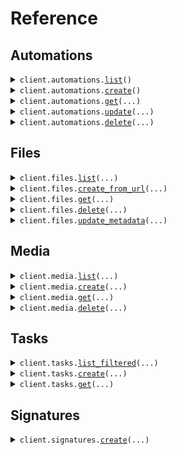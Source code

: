 # Reference
## Automations
<details><summary><code>client.automations.<a href="src/ittybit/automations/client.py">list</a>()</code></summary>
<dl>
<dd>

#### 📝 Description

<dl>
<dd>

<dl>
<dd>

Retrieves a list of all automations for the current project
</dd>
</dl>
</dd>
</dl>

#### 🔌 Usage

<dl>
<dd>

<dl>
<dd>

```python
from ittybit import Ittybit
client = Ittybit(accept_version="YOUR_ACCEPT_VERSION", token="YOUR_TOKEN", )
client.automations.list()

```
</dd>
</dl>
</dd>
</dl>

#### ⚙️ Parameters

<dl>
<dd>

<dl>
<dd>

**request_options:** `typing.Optional[RequestOptions]` — Request-specific configuration.
    
</dd>
</dl>
</dd>
</dl>


</dd>
</dl>
</details>

<details><summary><code>client.automations.<a href="src/ittybit/automations/client.py">create</a>()</code></summary>
<dl>
<dd>

#### 📝 Description

<dl>
<dd>

<dl>
<dd>

Creates a new automation for the current project
</dd>
</dl>
</dd>
</dl>

#### 🔌 Usage

<dl>
<dd>

<dl>
<dd>

```python
from ittybit import Ittybit
client = Ittybit(accept_version="YOUR_ACCEPT_VERSION", token="YOUR_TOKEN", )
client.automations.create()

```
</dd>
</dl>
</dd>
</dl>

#### ⚙️ Parameters

<dl>
<dd>

<dl>
<dd>

**request_options:** `typing.Optional[RequestOptions]` — Request-specific configuration.
    
</dd>
</dl>
</dd>
</dl>


</dd>
</dl>
</details>

<details><summary><code>client.automations.<a href="src/ittybit/automations/client.py">get</a>(...)</code></summary>
<dl>
<dd>

#### 📝 Description

<dl>
<dd>

<dl>
<dd>

Retrieves a specific automation by its ID
</dd>
</dl>
</dd>
</dl>

#### 🔌 Usage

<dl>
<dd>

<dl>
<dd>

```python
from ittybit import Ittybit
client = Ittybit(accept_version="YOUR_ACCEPT_VERSION", token="YOUR_TOKEN", )
client.automations.get(id='id', )

```
</dd>
</dl>
</dd>
</dl>

#### ⚙️ Parameters

<dl>
<dd>

<dl>
<dd>

**id:** `str` — The automation ID
    
</dd>
</dl>

<dl>
<dd>

**request_options:** `typing.Optional[RequestOptions]` — Request-specific configuration.
    
</dd>
</dl>
</dd>
</dl>


</dd>
</dl>
</details>

<details><summary><code>client.automations.<a href="src/ittybit/automations/client.py">update</a>(...)</code></summary>
<dl>
<dd>

#### 📝 Description

<dl>
<dd>

<dl>
<dd>

Updates an existing automation by its ID
</dd>
</dl>
</dd>
</dl>

#### 🔌 Usage

<dl>
<dd>

<dl>
<dd>

```python
from ittybit import Ittybit
client = Ittybit(accept_version="YOUR_ACCEPT_VERSION", token="YOUR_TOKEN", )
client.automations.update(id='id', name='Transcode Uploaded Videos (Updated)', trigger=[{'event': 'media.ready'
, 'conditions': [{'prop': 'media.kind', 'value': 'image'}]
}], )

```
</dd>
</dl>
</dd>
</dl>

#### ⚙️ Parameters

<dl>
<dd>

<dl>
<dd>

**id:** `str` — The ID of the automation to update.
    
</dd>
</dl>

<dl>
<dd>

**name:** `str` 
    
</dd>
</dl>

<dl>
<dd>

**trigger:** `typing.Sequence[typing.Dict[str, typing.Optional[typing.Any]]]` 
    
</dd>
</dl>

<dl>
<dd>

**description:** `typing.Optional[str]` 
    
</dd>
</dl>

<dl>
<dd>

**workflow:** `typing.Optional[typing.Sequence[WorkflowTaskStep]]` — The updated sequence of tasks for the automation.
    
</dd>
</dl>

<dl>
<dd>

**request_options:** `typing.Optional[RequestOptions]` — Request-specific configuration.
    
</dd>
</dl>
</dd>
</dl>


</dd>
</dl>
</details>

<details><summary><code>client.automations.<a href="src/ittybit/automations/client.py">delete</a>(...)</code></summary>
<dl>
<dd>

#### 📝 Description

<dl>
<dd>

<dl>
<dd>

Deletes an automation by its ID
</dd>
</dl>
</dd>
</dl>

#### 🔌 Usage

<dl>
<dd>

<dl>
<dd>

```python
from ittybit import Ittybit
client = Ittybit(accept_version="YOUR_ACCEPT_VERSION", token="YOUR_TOKEN", )
client.automations.delete(id='id', )

```
</dd>
</dl>
</dd>
</dl>

#### ⚙️ Parameters

<dl>
<dd>

<dl>
<dd>

**id:** `str` — The automation ID
    
</dd>
</dl>

<dl>
<dd>

**request_options:** `typing.Optional[RequestOptions]` — Request-specific configuration.
    
</dd>
</dl>
</dd>
</dl>


</dd>
</dl>
</details>

## Files
<details><summary><code>client.files.<a href="src/ittybit/files/client.py">list</a>(...)</code></summary>
<dl>
<dd>

#### 📝 Description

<dl>
<dd>

<dl>
<dd>

Retrieves a paginated list of all files associated with the current project. Files can be filtered using query parameters.
</dd>
</dl>
</dd>
</dl>

#### 🔌 Usage

<dl>
<dd>

<dl>
<dd>

```python
from ittybit import Ittybit
client = Ittybit(accept_version="YOUR_ACCEPT_VERSION", token="YOUR_TOKEN", )
client.files.list()

```
</dd>
</dl>
</dd>
</dl>

#### ⚙️ Parameters

<dl>
<dd>

<dl>
<dd>

**page:** `typing.Optional[int]` — Page number
    
</dd>
</dl>

<dl>
<dd>

**limit:** `typing.Optional[int]` — Items per page
    
</dd>
</dl>

<dl>
<dd>

**request_options:** `typing.Optional[RequestOptions]` — Request-specific configuration.
    
</dd>
</dl>
</dd>
</dl>


</dd>
</dl>
</details>

<details><summary><code>client.files.<a href="src/ittybit/files/client.py">create_from_url</a>(...)</code></summary>
<dl>
<dd>

#### 📝 Description

<dl>
<dd>

<dl>
<dd>

Registers a file from a publicly accessible URL. The file will be ingested asynchronously.
</dd>
</dl>
</dd>
</dl>

#### 🔌 Usage

<dl>
<dd>

<dl>
<dd>

```python
from ittybit import Ittybit
client = Ittybit(accept_version="YOUR_ACCEPT_VERSION", token="YOUR_TOKEN", )
client.files.create_from_url(url='https://storage.googleapis.com/gtv-videos-bucket/sample/BigBuckBunny.mp4', filename='BigBuckBunny.mp4', folder='examples/cartoons', metadata={'source': 'google_storage_sample'
}, )

```
</dd>
</dl>
</dd>
</dl>

#### ⚙️ Parameters

<dl>
<dd>

<dl>
<dd>

**url:** `str` — The publicly accessible URL of the file to ingest.
    
</dd>
</dl>

<dl>
<dd>

**filename:** `typing.Optional[str]` — Optional desired filename. If not provided, it may be derived from the URL.
    
</dd>
</dl>

<dl>
<dd>

**folder:** `typing.Optional[str]` — Folder path (optional)
    
</dd>
</dl>

<dl>
<dd>

**media_id:** `typing.Optional[str]` — Optional existing media ID to associate the file with.
    
</dd>
</dl>

<dl>
<dd>

**label:** `typing.Optional[str]` — Optional label for the file.
    
</dd>
</dl>

<dl>
<dd>

**metadata:** `typing.Optional[typing.Dict[str, typing.Optional[typing.Any]]]` — Optional user-defined key-value metadata.
    
</dd>
</dl>

<dl>
<dd>

**async_:** `typing.Optional[bool]` — Whether to process the ingestion asynchronously.
    
</dd>
</dl>

<dl>
<dd>

**request_options:** `typing.Optional[RequestOptions]` — Request-specific configuration.
    
</dd>
</dl>
</dd>
</dl>


</dd>
</dl>
</details>

<details><summary><code>client.files.<a href="src/ittybit/files/client.py">get</a>(...)</code></summary>
<dl>
<dd>

#### 📝 Description

<dl>
<dd>

<dl>
<dd>

Retrieves detailed information about a specific file identified by its unique ID, including its metadata, media associations, and technical properties.
</dd>
</dl>
</dd>
</dl>

#### 🔌 Usage

<dl>
<dd>

<dl>
<dd>

```python
from ittybit import Ittybit
client = Ittybit(accept_version="YOUR_ACCEPT_VERSION", token="YOUR_TOKEN", )
client.files.get(id='id', )

```
</dd>
</dl>
</dd>
</dl>

#### ⚙️ Parameters

<dl>
<dd>

<dl>
<dd>

**id:** `str` — Unique identifier of the file to retrieve. Must be a valid file ID (e.g., file_7bKpN2950Dx4EW8T).
    
</dd>
</dl>

<dl>
<dd>

**request_options:** `typing.Optional[RequestOptions]` — Request-specific configuration.
    
</dd>
</dl>
</dd>
</dl>


</dd>
</dl>
</details>

<details><summary><code>client.files.<a href="src/ittybit/files/client.py">delete</a>(...)</code></summary>
<dl>
<dd>

#### 📝 Description

<dl>
<dd>

<dl>
<dd>

Permanently removes a file from the system. This action cannot be undone. Associated media entries may still reference this file ID.
</dd>
</dl>
</dd>
</dl>

#### 🔌 Usage

<dl>
<dd>

<dl>
<dd>

```python
from ittybit import Ittybit
client = Ittybit(accept_version="YOUR_ACCEPT_VERSION", token="YOUR_TOKEN", )
client.files.delete(id='id', )

```
</dd>
</dl>
</dd>
</dl>

#### ⚙️ Parameters

<dl>
<dd>

<dl>
<dd>

**id:** `str` — Unique identifier of the file to delete. Must be a valid file ID (e.g., file_7bKpN2950Dx4EW8T).
    
</dd>
</dl>

<dl>
<dd>

**request_options:** `typing.Optional[RequestOptions]` — Request-specific configuration.
    
</dd>
</dl>
</dd>
</dl>


</dd>
</dl>
</details>

<details><summary><code>client.files.<a href="src/ittybit/files/client.py">update_metadata</a>(...)</code></summary>
<dl>
<dd>

#### 📝 Description

<dl>
<dd>

<dl>
<dd>

Updates metadata, filename, or folder properties of an existing file. Only the specified fields will be updated.
</dd>
</dl>
</dd>
</dl>

#### 🔌 Usage

<dl>
<dd>

<dl>
<dd>

```python
from ittybit import Ittybit
client = Ittybit(accept_version="YOUR_ACCEPT_VERSION", token="YOUR_TOKEN", )
client.files.update_metadata(id='id', filename='final_approved_video.mp4', folder='archive/2024', )

```
</dd>
</dl>
</dd>
</dl>

#### ⚙️ Parameters

<dl>
<dd>

<dl>
<dd>

**id:** `str` — Unique identifier of the file to update. Must be a valid file ID (e.g., file_abc123).
    
</dd>
</dl>

<dl>
<dd>

**metadata:** `typing.Optional[typing.Dict[str, typing.Optional[typing.Any]]]` — An object containing key-value pairs to set or update. Set a key to null to remove it.
    
</dd>
</dl>

<dl>
<dd>

**filename:** `typing.Optional[str]` — New filename for the file.
    
</dd>
</dl>

<dl>
<dd>

**folder:** `typing.Optional[str]` — New folder path for the file.
    
</dd>
</dl>

<dl>
<dd>

**request_options:** `typing.Optional[RequestOptions]` — Request-specific configuration.
    
</dd>
</dl>
</dd>
</dl>


</dd>
</dl>
</details>

## Media
<details><summary><code>client.media.<a href="src/ittybit/media/client.py">list</a>(...)</code></summary>
<dl>
<dd>

#### 📝 Description

<dl>
<dd>

<dl>
<dd>

Retrieves a list of all media for the current project
</dd>
</dl>
</dd>
</dl>

#### 🔌 Usage

<dl>
<dd>

<dl>
<dd>

```python
from ittybit import Ittybit
client = Ittybit(accept_version="YOUR_ACCEPT_VERSION", token="YOUR_TOKEN", )
client.media.list()

```
</dd>
</dl>
</dd>
</dl>

#### ⚙️ Parameters

<dl>
<dd>

<dl>
<dd>

**page:** `typing.Optional[int]` — Page number for pagination.
    
</dd>
</dl>

<dl>
<dd>

**limit:** `typing.Optional[int]` — Number of media items to return per page.
    
</dd>
</dl>

<dl>
<dd>

**request_options:** `typing.Optional[RequestOptions]` — Request-specific configuration.
    
</dd>
</dl>
</dd>
</dl>


</dd>
</dl>
</details>

<details><summary><code>client.media.<a href="src/ittybit/media/client.py">create</a>(...)</code></summary>
<dl>
<dd>

#### 📝 Description

<dl>
<dd>

<dl>
<dd>

Creates a new media item from a URL or as an empty placeholder
</dd>
</dl>
</dd>
</dl>

#### 🔌 Usage

<dl>
<dd>

<dl>
<dd>

```python
from ittybit import Ittybit
client = Ittybit(accept_version="YOUR_ACCEPT_VERSION", token="YOUR_TOKEN", )
client.media.create(title='Placeholder for User Upload', metadata={'user_id': 'user_789'
}, empty=True, )

```
</dd>
</dl>
</dd>
</dl>

#### ⚙️ Parameters

<dl>
<dd>

<dl>
<dd>

**url:** `typing.Optional[str]` — URL of the media file to ingest. Required unless 'empty' is true.
    
</dd>
</dl>

<dl>
<dd>

**label:** `typing.Optional[str]` — Label for the media
    
</dd>
</dl>

<dl>
<dd>

**folder:** `typing.Optional[str]` — Folder to store the media in
    
</dd>
</dl>

<dl>
<dd>

**filename:** `typing.Optional[str]` — Filename for the media
    
</dd>
</dl>

<dl>
<dd>

**title:** `typing.Optional[str]` — Title for the media
    
</dd>
</dl>

<dl>
<dd>

**metadata:** `typing.Optional[typing.Dict[str, typing.Optional[typing.Any]]]` — Additional metadata for the media
    
</dd>
</dl>

<dl>
<dd>

**async_:** `typing.Optional[bool]` — Whether to process the media asynchronously
    
</dd>
</dl>

<dl>
<dd>

**empty:** `typing.Optional[bool]` — Create an empty media placeholder
    
</dd>
</dl>

<dl>
<dd>

**request_options:** `typing.Optional[RequestOptions]` — Request-specific configuration.
    
</dd>
</dl>
</dd>
</dl>


</dd>
</dl>
</details>

<details><summary><code>client.media.<a href="src/ittybit/media/client.py">get</a>(...)</code></summary>
<dl>
<dd>

#### 📝 Description

<dl>
<dd>

<dl>
<dd>

Retrieves a specific media item by its ID
</dd>
</dl>
</dd>
</dl>

#### 🔌 Usage

<dl>
<dd>

<dl>
<dd>

```python
from ittybit import Ittybit
client = Ittybit(accept_version="YOUR_ACCEPT_VERSION", token="YOUR_TOKEN", )
client.media.get(id='id', )

```
</dd>
</dl>
</dd>
</dl>

#### ⚙️ Parameters

<dl>
<dd>

<dl>
<dd>

**id:** `str` — The media ID
    
</dd>
</dl>

<dl>
<dd>

**request_options:** `typing.Optional[RequestOptions]` — Request-specific configuration.
    
</dd>
</dl>
</dd>
</dl>


</dd>
</dl>
</details>

<details><summary><code>client.media.<a href="src/ittybit/media/client.py">delete</a>(...)</code></summary>
<dl>
<dd>

#### 📝 Description

<dl>
<dd>

<dl>
<dd>

Deletes a specific media item by its ID
</dd>
</dl>
</dd>
</dl>

#### 🔌 Usage

<dl>
<dd>

<dl>
<dd>

```python
from ittybit import Ittybit
client = Ittybit(accept_version="YOUR_ACCEPT_VERSION", token="YOUR_TOKEN", )
client.media.delete(id='id', )

```
</dd>
</dl>
</dd>
</dl>

#### ⚙️ Parameters

<dl>
<dd>

<dl>
<dd>

**id:** `str` — The media ID
    
</dd>
</dl>

<dl>
<dd>

**request_options:** `typing.Optional[RequestOptions]` — Request-specific configuration.
    
</dd>
</dl>
</dd>
</dl>


</dd>
</dl>
</details>

## Tasks
<details><summary><code>client.tasks.<a href="src/ittybit/tasks/client.py">list_filtered</a>(...)</code></summary>
<dl>
<dd>

#### 📝 Description

<dl>
<dd>

<dl>
<dd>

Retrieves a list of tasks for the project, optionally filtered by status or kind.
</dd>
</dl>
</dd>
</dl>

#### 🔌 Usage

<dl>
<dd>

<dl>
<dd>

```python
from ittybit import Ittybit
client = Ittybit(accept_version="YOUR_ACCEPT_VERSION", token="YOUR_TOKEN", )
client.tasks.list_filtered()

```
</dd>
</dl>
</dd>
</dl>

#### ⚙️ Parameters

<dl>
<dd>

<dl>
<dd>

**page:** `typing.Optional[int]` — Page number.
    
</dd>
</dl>

<dl>
<dd>

**limit:** `typing.Optional[int]` — Items per page.
    
</dd>
</dl>

<dl>
<dd>

**status:** `typing.Optional[TasksListFilteredRequestStatus]` — Filter by task status.
    
</dd>
</dl>

<dl>
<dd>

**kind:** `typing.Optional[TasksListFilteredRequestKind]` — Filter by task kind.
    
</dd>
</dl>

<dl>
<dd>

**request_options:** `typing.Optional[RequestOptions]` — Request-specific configuration.
    
</dd>
</dl>
</dd>
</dl>


</dd>
</dl>
</details>

<details><summary><code>client.tasks.<a href="src/ittybit/tasks/client.py">create</a>(...)</code></summary>
<dl>
<dd>

#### 📝 Description

<dl>
<dd>

<dl>
<dd>

Creates a new processing task (e.g., ingest, video transcode, speech analysis) or a workflow task.
</dd>
</dl>
</dd>
</dl>

#### 🔌 Usage

<dl>
<dd>

<dl>
<dd>

```python
from ittybit import Ittybit
client = Ittybit(accept_version="YOUR_ACCEPT_VERSION", token="YOUR_TOKEN", )
client.tasks.create(kind="ingest", url='https://example.com/some_video.mov', input={'options': {'filename': 'custom_name.mov'}
}, )

```
</dd>
</dl>
</dd>
</dl>

#### ⚙️ Parameters

<dl>
<dd>

<dl>
<dd>

**kind:** `TasksCreateRequestKind` — The type of task to create.
    
</dd>
</dl>

<dl>
<dd>

**url:** `typing.Optional[str]` — URL of the source file (required for 'ingest' kind unless file_id is used, can be used for others).
    
</dd>
</dl>

<dl>
<dd>

**input:** `typing.Optional[typing.Dict[str, typing.Optional[typing.Any]]]` — Task-specific input parameters depending on the kind of task.
    
</dd>
</dl>

<dl>
<dd>

**file_id:** `typing.Optional[str]` — ID of an existing file to use as input (alternative to url).
    
</dd>
</dl>

<dl>
<dd>

**workflow:** `typing.Optional[typing.Sequence[typing.Dict[str, typing.Optional[typing.Any]]]]` — An array of task definition objects for a workflow.
    
</dd>
</dl>

<dl>
<dd>

**webhook_url:** `typing.Optional[str]` — An optional HTTPS URL to send a webhook notification to upon task completion or failure.
    
</dd>
</dl>

<dl>
<dd>

**filename:** `typing.Optional[str]` — Desired filename for the output (if applicable).
    
</dd>
</dl>

<dl>
<dd>

**folder:** `typing.Optional[str]` — Desired output folder (if applicable).
    
</dd>
</dl>

<dl>
<dd>

**format:** `typing.Optional[str]` — Output format (e.g., for video/image tasks).
    
</dd>
</dl>

<dl>
<dd>

**width:** `typing.Optional[int]` — Output width (for video/image tasks).
    
</dd>
</dl>

<dl>
<dd>

**height:** `typing.Optional[int]` — Output height (for video/image tasks).
    
</dd>
</dl>

<dl>
<dd>

**quality:** `typing.Optional[int]` — Output quality setting (e.g., for video/image tasks, 0-100).
    
</dd>
</dl>

<dl>
<dd>

**request_options:** `typing.Optional[RequestOptions]` — Request-specific configuration.
    
</dd>
</dl>
</dd>
</dl>


</dd>
</dl>
</details>

<details><summary><code>client.tasks.<a href="src/ittybit/tasks/client.py">get</a>(...)</code></summary>
<dl>
<dd>

#### 📝 Description

<dl>
<dd>

<dl>
<dd>

Retrieves the details of a specific task by its ID.
</dd>
</dl>
</dd>
</dl>

#### 🔌 Usage

<dl>
<dd>

<dl>
<dd>

```python
from ittybit import Ittybit
client = Ittybit(accept_version="YOUR_ACCEPT_VERSION", token="YOUR_TOKEN", )
client.tasks.get(id='id', )

```
</dd>
</dl>
</dd>
</dl>

#### ⚙️ Parameters

<dl>
<dd>

<dl>
<dd>

**id:** `str` — The ID of the task to retrieve.
    
</dd>
</dl>

<dl>
<dd>

**request_options:** `typing.Optional[RequestOptions]` — Request-specific configuration.
    
</dd>
</dl>
</dd>
</dl>


</dd>
</dl>
</details>

## Signatures
<details><summary><code>client.signatures.<a href="src/ittybit/signatures/client.py">create</a>(...)</code></summary>
<dl>
<dd>

#### 📝 Description

<dl>
<dd>

<dl>
<dd>

Creates a cryptographically signed URL that provides temporary and restricted access to a file. The URL can expire after a specified time and be limited to specific HTTP methods.
</dd>
</dl>
</dd>
</dl>

#### 🔌 Usage

<dl>
<dd>

<dl>
<dd>

```python
from ittybit import Ittybit
client = Ittybit(accept_version="YOUR_ACCEPT_VERSION", token="YOUR_TOKEN", )
client.signatures.create(filename='video.mp4', folder='private/user_123', expiry=1735689600, method="get", )

```
</dd>
</dl>
</dd>
</dl>

#### ⚙️ Parameters

<dl>
<dd>

<dl>
<dd>

**filename:** `str` — The name of the file to generate a signature for. Special characters will be sanitised.
    
</dd>
</dl>

<dl>
<dd>

**folder:** `typing.Optional[str]` — Optional folder path where the file resides. Special characters will be sanitised.
    
</dd>
</dl>

<dl>
<dd>

**expiry:** `typing.Optional[int]` — Optional expiry time for the signature in seconds since epoch. Defaults to 60 minutes from now. Must be a positive integer and in the future.
    
</dd>
</dl>

<dl>
<dd>

**method:** `typing.Optional[SignaturesCreateRequestMethod]` — Optional HTTP method allowed for the signed URL. Defaults to 'get'.
    
</dd>
</dl>

<dl>
<dd>

**request_options:** `typing.Optional[RequestOptions]` — Request-specific configuration.
    
</dd>
</dl>
</dd>
</dl>


</dd>
</dl>
</details>

